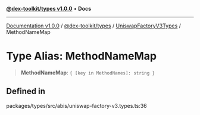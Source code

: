 [**@dex-toolkit/types v1.0.0**](../../../README.md) • **Docs**

***

[Documentation v1.0.0](../../../../../packages.md) / [@dex-toolkit/types](../../../README.md) / [UniswapFactoryV3Types](../README.md) / MethodNameMap

# Type Alias: MethodNameMap

> **MethodNameMap**: `{ [key in MethodNames]: string }`

## Defined in

packages/types/src/abis/uniswap-factory-v3.types.ts:36
